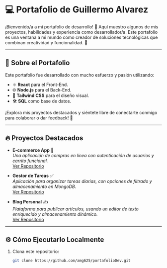# 💻 Portafolio de Guillermo Alvarez

¡Bienvenido/a a mi portafolio de desarrollo! 🚀 Aquí muestro algunos de mis proyectos, habilidades y experiencia como desarrollador/a. Este portafolio es una ventana a mi mundo como creador de soluciones tecnológicas que combinan creatividad y funcionalidad. 🌟

---

## 🌟 Sobre el Portafolio

Este portafolio fue desarrollado con mucho esfuerzo y pasión utilizando:
- ⚛️ **React** para el Front-End.
- 🌐 **Node.js** para el Back-End.
- 🎨 **Tailwind CSS** para el diseño visual.
- 🛠️ **SQL** como base de datos.

¡Explora mis proyectos destacados y siéntete libre de conectarte conmigo para colaborar o dar feedback! 💬

---

## 🔥 Proyectos Destacados
- **E-commerce App** 🛒  
  *Una aplicación de compras en línea con autenticación de usuarios y carrito funcional.*  
  [Ver Repositorio](#)

- **Gestor de Tareas** ✅  
  *Aplicación para organizar tareas diarias, con opciones de filtrado y almacenamiento en MongoDB.*  
  [Ver Repositorio](#)

- **Blog Personal** ✍️  
  *Plataforma para publicar artículos, usando un editor de texto enriquecido y almacenamiento dinámico.*  
  [Ver Repositorio](#)

---

## ⚙️ Cómo Ejecutarlo Localmente
1. Clona este repositorio:
   ```bash
   git clone https://github.com/amg625/portafolioDev.git

